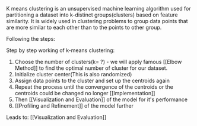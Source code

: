  K means clustering  is an unsupervised machine learning algorithm used for partitioning a dataset into k-distinct groups(clusters) based on feature similarity. It is widely used in clustering problems to group data points that are more similar to each other than to the points to other group.

Following the steps:

Step by step working of k-means clustering:

1. Choose the number of clusters(k= ?) - we will apply famous [[Elbow Method]] to find the optimal number of cluster for our dataset.
2. Initialize cluster center(This is also randomized)
3. Assign data points to the cluster and set up the centroids again
4. Repeat the process until the convergence of the centroids or the centroids could be changed no longer [[Implementation]]
5. Then [[Visualization and Evaluation]] of the model for it's performance
6. [[Profiling and Refinement]] of the model further

Leads to:
[[Visualization and Evaluation]]